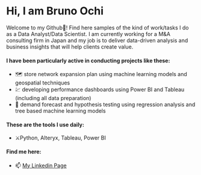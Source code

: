 # Hi, I am Bruno Ochi

Welcome to my Github:wave:! Find here samples of the kind of work/tasks I do as a Data Analyst/Data Scientist. I am currently working for a M&A consulting firm in Japan and my job is to deliver data-driven analysis and business insights that will help clients create value.

#### I have been particularly active in conducting projects like these:
- :world_map: store network expansion plan using machine learning models and geospatial techniques
- :chart: developing performance dashboards using Power BI and Tableau (including all data preparation)
- :crystal_ball: demand forecast and hypothesis testing using regression analysis and tree based machine learning models

#### These are the tools I use daily:
- :crossed_swords:Python, Alteryx, Tableau, Power BI

#### Find me here:
- 📫 [My Linkedin Page](https://www.linkedin.com/in/brunoochi/)

<!--
**brunoochi/brunoochi** is a ✨ _special_ ✨ repository because its `README.md` (this file) appears on your GitHub profile.

Here are some ideas to get you started:

- 🔭 I’m currently working on ...
- 🌱 I’m currently learning ...
- 👯 I’m looking to collaborate on ...
- 🤔 I’m looking for help with ...
- 💬 Ask me about ...
- 📫 How to reach me: ...
- 😄 Pronouns: ...
- ⚡ Fun fact: ...
-->
